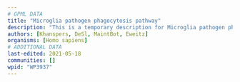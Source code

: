 ```yaml
---
# GPML DATA
title: "Microglia pathogen phagocytosis pathway"
description: "This is a temporary description for Microglia pathogen phagocytosis pathway"
authors: [Khanspers, DeSl, MaintBot, Eweitz]
organisms: [Homo sapiens]
# ADDITIONAL DATA
last-edited: 2021-05-18
communities: []
wpid: "WP3937"
---
```

